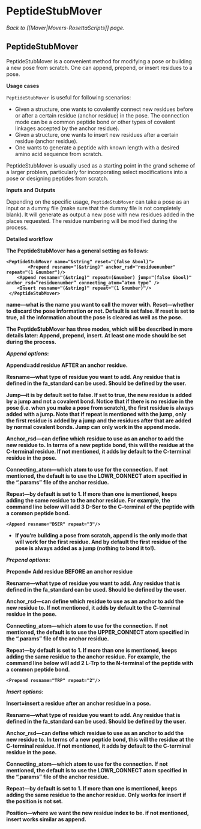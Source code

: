 # PeptideStubMover
*Back to [[Mover|Movers-RosettaScripts]] page.*
## PeptideStubMover

PeptideStubMover is a convenient method for modifying a pose or building a new pose from scratch. One can append, prepend, or insert residues to a pose.

<b>Usage cases</b>

`PeptideStubMover` is useful for following scenarios:

-	Given a structure, one wants to covalently connect new residues before or after a certain residue (anchor residue) in the pose. The connection mode can be a common peptide bond or other types of covalent linkages accepted by the anchor residue).
-	Given a structure, one wants to insert new residues after a certain residue (anchor residue).
-	One wants to generate a peptide with known length with a desired amino acid sequence from scratch.

PeptideStubMover is usually used as a starting point in the grand scheme of a larger problem, particularly for incorporating select modifications into a pose or designing peptides from scratch.

<b>Inputs and Outputs</b>

Depending on the specific usage, `PeptideStubMover` can take a pose as an input or a dummy file (make sure that the dummy file is not completely blank). It will generate as output a new pose with new residues added in the places requested. The residue numbering will be modified during the process.

<b>Detailed workflow<b>

The PeptideStubMover has a general setting as follows:

```
<PeptideStubMover name="&string" reset="(false &bool)">
        <Prepend resname="(&string)" anchor_rsd="residuenumber"  repeat="(1 &number")/>
	<Append resname="(&string)" repeat=(&number) jump="(false &bool)"  anchor_rsd=”residuenumber” connecting_atom=”atom type” />
	<Insert resname="(&string)" repeat="(1 &number)"/>
 </PeptideStubMover>
```

name—what is the name you want to call the mover with. 
Reset—whether to discard the pose information or not. Default is set false. If reset is set to true, all the information about the pose is cleared as well as the pose. 

The PeptideStubMover has three modes, which will be described in more details later: Append, prepend, insert. At least one mode should be set during the process.

<i>Append options</i>:

Append=add residue AFTER an anchor residue.

Resname—what type of residue you want to add. Any residue that is defined in the fa_standard can be used. Should be defined by the user.

Jump—it is by default set to false. If set to true, the new residue is added by a jump and not a covalent bond. Notice that if there is no residue in the pose (i.e. when you make a pose from scratch), the first residue is always added with a jump. Note that if repeat is mentioned with the jump, only the first residue is added by a jump and the residues after that are added by normal covalent bonds. Jump can only work in the append mode.

Anchor_rsd—can define which residue to use as an anchor to add the new residue to. In terms of a new peptide bond, this will the residue at the C-terminal residue. If not mentioned, it adds by default to the C-terminal residue in the pose.

Connecting_atom—which atom to use for the connection. If not mentioned, the default is to use the LOWR_CONNECT atom specified in the “.params” file of the anchor residue.

Repeat—by default is set to 1. If more than one is mentioned, keeps adding the same residue to the anchor residue. For example, the command line below will add 3 D-Ser to the C-terminal of the peptide with a common peptide bond.

```
<Append resname="DSER" repeat="3"/>
```

*  If you’re building a pose from scratch, append is the only mode that will work for the first residue. And by default the first residue of the pose is always added as a jump (nothing to bond it to!).

<i>Prepend options</i>:

Prepend= Add residue BEFORE an anchor residue

Resname—what type of residue you want to add. Any residue that is defined in the fa_standard can be used. Should be defined by the user.

Anchor_rsd—can define which residue to use as an anchor to add the new residue to. If not mentioned, it adds by default to the C-terminal residue in the pose.

Connecting_atom—which atom to use for the connection. If not mentioned, the default is to use the UPPER_CONNECT atom specified in the “.params” file of the anchor residue.

Repeat—by default is set to 1. If more than one is mentioned, keeps adding the same residue to the anchor residue. For example, the command line below will add 2 L-Trp to the N-terminal of the peptide with a common peptide bond.

```
<Prepend resname="TRP" repeat="2"/>
```

<i>Insert options</i>:

Insert=insert a residue after an anchor residue in a pose.

Resname—what type of residue you want to add. Any residue that is defined in the fa_standard can be used. Should be defined by the user.

Anchor_rsd—can define which residue to use as an anchor to add the new residue to. In terms of a new peptide bond, this will the residue at the C-terminal residue. If not mentioned, it adds by default to the C-terminal residue in the pose.

Connecting_atom—which atom to use for the connection. If not mentioned, the default is to use the LOWR_CONNECT atom specified in the “.params” file of the anchor residue.

Repeat—by default is set to 1. If more than one is mentioned, keeps adding the same residue to the anchor residue. Only works for insert if the position is not set.

Position—where we want the new residue index to be. if not mentioned, insert works similar as append.

